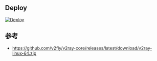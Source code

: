 ## Deploy
[![Deploy](https://www.herokucdn.com/deploy/button.png)](https://dashboard.heroku.com/new?template=https://github.com/wslpro/v2ray-heroku)

## 参考
- https://github.com/v2fly/v2ray-core/releases/latest/download/v2ray-linux-64.zip




